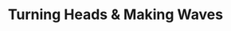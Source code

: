 ---
title: "Turning Heads & Making Waves"
url: /brussels/turning-heads-und-making-waves/
shop: Friseur
---
